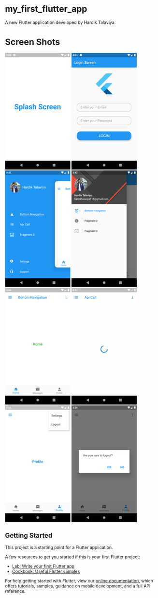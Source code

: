 # my_first_flutter_app

A new Flutter application developed by Hardik Talaviya.

# Screen Shots

![alt text](https://raw.githubusercontent.com/Hardik-Talaviya/my_first_flutter_app/master/screenshots/Splash%20Screen.png)  ![alt text](https://raw.githubusercontent.com/Hardik-Talaviya/my_first_flutter_app/master/screenshots/Login%20Screen.png)  ![alt text](https://raw.githubusercontent.com/Hardik-Talaviya/my_first_flutter_app/master/screenshots/Fancy%20Drawer.png)  ![alt text](https://raw.githubusercontent.com/Hardik-Talaviya/my_first_flutter_app/master/screenshots/Normal%20Drawer.png)  ![alt text](https://raw.githubusercontent.com/Hardik-Talaviya/my_first_flutter_app/master/screenshots/Bottom%20Navigation%20Bar.png)  ![alt text](https://raw.githubusercontent.com/Hardik-Talaviya/my_first_flutter_app/master/screenshots/Api%20Call.gif)  ![alt text](https://raw.githubusercontent.com/Hardik-Talaviya/my_first_flutter_app/master/screenshots/PopUp%20Menu.png)  ![alt text](https://raw.githubusercontent.com/Hardik-Talaviya/my_first_flutter_app/master/screenshots/Alert%20Dialog.png)

## Getting Started

This project is a starting point for a Flutter application.

A few resources to get you started if this is your first Flutter project:

- [Lab: Write your first Flutter app](https://flutter.dev/docs/get-started/codelab)
- [Cookbook: Useful Flutter samples](https://flutter.dev/docs/cookbook)

For help getting started with Flutter, view our
[online documentation](https://flutter.dev/docs), which offers tutorials,
samples, guidance on mobile development, and a full API reference.
